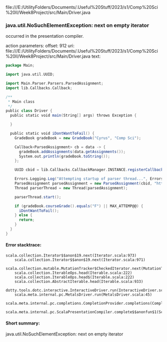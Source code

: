 file:///E:/UtilityFolders/Documents/.Useful%20Stuff/2023/s1/Comp%20Sci%20II/Week8Project/src/Main/Driver.java
### java.util.NoSuchElementException: next on empty iterator

occurred in the presentation compiler.

action parameters:
offset: 912
uri: file:///E:/UtilityFolders/Documents/.Useful%20Stuff/2023/s1/Comp%20Sci%20II/Week8Project/src/Main/Driver.java
text:
```scala
package Main;

import java.util.UUID;

import Main.Parser.Parsers.ParsedAssignment;
import lib.Callbacks.Callback;

/**
 * Main class
 */
public class Driver {
  public static void main(String[] args) throws Exception {

  }

  public static void iDontWantToFail() {
    GradeBook gradeBook = new GradeBook("Cyrus", "Comp Sci");

    Callback<ParsedAssignment> cb = data -> {
      gradeBook.addAssignments(data.getAssignments());
      System.out.println(gradeBook.toString());
    };

    UUID cbid = lib.Callbacks.CallbackManager.INSTANCE.registerCallback(cb);

    Errors.Logging.Log("Attempting startup of parser thread...", Errors.Threads.main);
    ParsedAssignment parsedAssignment = new ParsedAssignment(cbid, "https://roan-equinox-chauffeur.glitch.me/grades");
    Thread parserThread = new Thread(parsedAssignment);

    parserThread.start();

    if (gradeBook.courseGrade().equals("F") || MAX_ATTEMP@@) {
      iDontWantToFail();
    } else {
      return;
    }
  }
}
```



#### Error stacktrace:

```
scala.collection.Iterator$$anon$19.next(Iterator.scala:973)
	scala.collection.Iterator$$anon$19.next(Iterator.scala:971)
	scala.collection.mutable.MutationTracker$CheckedIterator.next(MutationTracker.scala:76)
	scala.collection.IterableOps.head(Iterable.scala:222)
	scala.collection.IterableOps.head$(Iterable.scala:222)
	scala.collection.AbstractIterable.head(Iterable.scala:933)
	dotty.tools.dotc.interactive.InteractiveDriver.run(InteractiveDriver.scala:168)
	scala.meta.internal.pc.MetalsDriver.run(MetalsDriver.scala:45)
	scala.meta.internal.pc.completions.CompletionProvider.completions(CompletionProvider.scala:46)
	scala.meta.internal.pc.ScalaPresentationCompiler.complete$$anonfun$1(ScalaPresentationCompiler.scala:123)
```
#### Short summary: 

java.util.NoSuchElementException: next on empty iterator